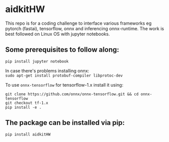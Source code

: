 # aidkitHW

This repo is for a coding challenge to interface various frameworks eg pytorch (fastai), tensorflow, onnx and inferencing onnx-runtime. The work is best followed on Linux OS with jupyter notebooks.

## Some prerequisites to follow along:

`pip install jupyter notebook`  

In case there's problems installing onnx:  
`sudo apt-get install protobuf-compiler libprotoc-dev`

To use `onnx-tensorflow` for tensorflow-1.x install it using:
```
git clone https://github.com/onnx/onnx-tensorflow.git && cd onnx-tensorflow
git checkout tf-1.x
pip install -e .
```

## The package can be installed via pip:

`pip install aidkitHW`

